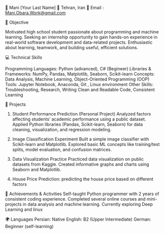 💼 Mani [Your Last Name]
📍 Tehran, Iran
📧 Email : Mani.Obara.Work@gmail.com

🎯 Objective

Motivated high school student passionate about programming and machine learning. Seeking an internship opportunity to gain hands-on experience in real-world software development and data-related projects. Enthusiastic about learning, teamwork, and building useful, efficient solutions.

💻 Technical Skills

Programming Languages: Python (advanced), C# (Begineer)
Libraries & Frameworks: NumPy, Pandas, Matplotlib, Seaborn, Scikit-learn
Concepts: Data Analysis, Machine Learning, Object-Oriented Programming (OOP)
Tools: Jupyter Notebook, Anaconda, Git , Linux environment
Other Skills: Troubleshooting, Research, Writing Clean and Readable Code, Consistent Learning

🧠 Projects

1. Student Performance Prediction (Personal Project)
Analyzed factors affecting students’ academic performance using a public dataset.
Applied Python libraries (Pandas, Scikit-learn, Seaborn) for data cleaning, visualization, and regression modeling.

2. Image Classification Experiment
Built a simple image classifier with Scikit-learn and Matplotlib.
Explored basic ML concepts like training/test splits, model evaluation, and confusion matrices.

3. Data Visualization Practice
Practiced data visualization on public datasets from Kaggle.
Created informative graphs and charts using Seaborn and Matplotlib.

4. House Price Prediction:
predicting the house price based on different factors

🚀 Achievements & Activities
Self-taught Python programmer with 2 years of consistent coding experience.
Completed several online courses and mini-projects in data analysis and machine learning.
Currently exploring Deep Learning and linux

🌍 Languages
Persian: Native
English: B2 (Upper Intermediate)
German: Beginner (self-learning)
